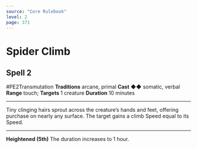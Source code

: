 ```yaml
---
source: "Core Rulebook"
level: 2
page: 371
---
```


# Spider Climb
## Spell 2
#PE2Transmutation 
**Traditions** arcane, primal
**Cast** ◆◆ somatic, verbal
**Range** touch; **Targets** 1 creature
**Duration** 10 minutes

-----
Tiny clinging hairs sprout across the creature’s hands and feet, offering purchase on nearly any surface. The target gains a climb Speed equal to its Speed.  

---
**Heightened (5th)** The duration increases to 1 hour.